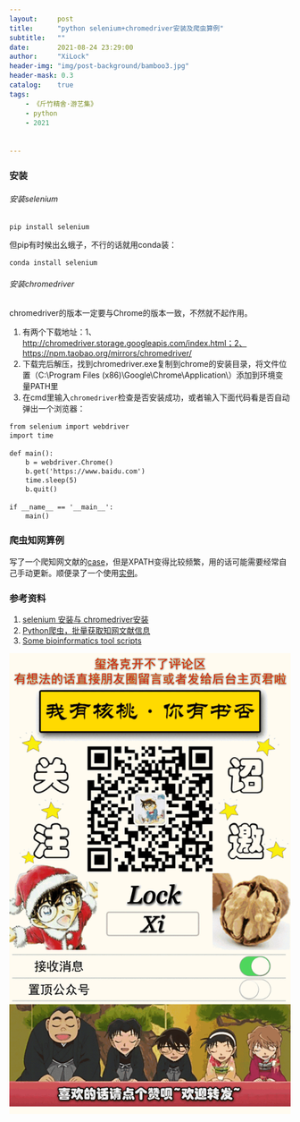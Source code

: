 ```yaml
---
layout:     post
title:      "python selenium+chromedriver安装及爬虫算例"
subtitle:   ""
date:       2021-08-24 23:29:00
author:     "XiLock"
header-img: "img/post-background/bamboo3.jpg"
header-mask: 0.3
catalog:    true
tags:
    - 《斤竹精舍·游艺集》
    - python
    - 2021


---
```



### 安装
###### 安装selenium

```
pip install selenium
```
但pip有时候出幺蛾子，不行的话就用conda装：
```
conda install selenium
```

###### 安装chromedriver
chromedriver的版本一定要与Chrome的版本一致，不然就不起作用。  
1. 有两个下载地址：1、 http://chromedriver.storage.googleapis.com/index.html；2、 https://npm.taobao.org/mirrors/chromedriver/
1. 下载完后解压，找到chromedriver.exe复制到chrome的安装目录，将文件位置（C:\Program Files (x86)\Google\Chrome\Application\）添加到环境变量PATH里
1. 在cmd里输入`chromedriver`检查是否安装成功，或者输入下面代码看是否自动弹出一个浏览器：
```
from selenium import webdriver
import time

def main():
    b = webdriver.Chrome()
    b.get('https://www.baidu.com')
    time.sleep(5)
    b.quit()

if __name__ == '__main__':
    main()
```

### 爬虫知网算例
写了一个爬知网文献的[case](https://molakirlee.github.io/attachment/python/get_CNKI_xilock.py)，但是XPATH变得比较频繁，用的话可能需要经常自己手动更新。顺便录了一个使用[实例](https://www.bilibili.com/video/BV1U44y1k7Yq/)。

### 参考资料
1. [selenium 安装与 chromedriver安装](https://www.cnblogs.com/lfri/p/10542797.html)
1. [Python爬虫，批量获取知网文献信息](http://events.jianshu.io/p/56722a33ad07)
1. [Some bioinformatics tool scripts](https://github.com/byemaxx/BioTools)

![](/img/wc-tail.GIF)
